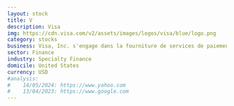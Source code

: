 ```yaml
---
layout: stock
title: V
description: Visa
img: https://cdn.visa.com/v2/assets/images/logos/visa/blue/logo.png
category: stocks
business: Visa, Inc. s'engage dans la fourniture de services de paiement numérique. Il facilite également le commerce mondial grâce au transfert de valeur et d'informations entre un réseau mondial de consommateurs, de commerçants, d'institutions financières, d'entreprises, de partenaires stratégiques et d'entités gouvernementales. Elle propose des cartes de débit, des cartes de crédit, des produits prépayés, des solutions de paiement commerciales et des guichets automatiques mondiaux. La société a été fondée par Dee Hock en 1958 et son siège social est à San Francisco, en Californie.
sector: Finance
industry: Specialty Finance
domicile: United States
currency: USD
#analysis: 
#    14/05/2024: https://www.yahoo.com
#    13/04/2023: https://www.google.com
---
```


